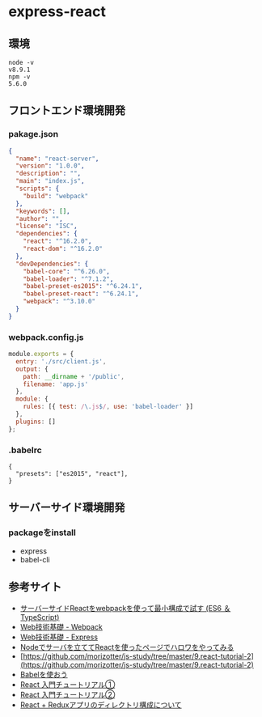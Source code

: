 # express-react

## 環境

```
node -v
v8.9.1
npm -v
5.6.0
```

## フロントエンド環境開発

### pakage.json

``` javascript:package.json
{
  "name": "react-server",
  "version": "1.0.0",
  "description": "",
  "main": "index.js",
  "scripts": {
    "build": "webpack"
  },
  "keywords": [],
  "author": "",
  "license": "ISC",
  "dependencies": {
    "react": "^16.2.0",
    "react-dom": "^16.2.0"
  },
  "devDependencies": {
    "babel-core": "^6.26.0",
    "babel-loader": "^7.1.2",
    "babel-preset-es2015": "^6.24.1",
    "babel-preset-react": "^6.24.1",
    "webpack": "^3.10.0"
  }
}
```

### webpack.config.js

``` javascript:webpack.config.js
module.exports = {
  entry: './src/client.js',
  output: {
    path: __dirname + '/public',
    filename: 'app.js'
  },
  module: {
    rules: [{ test: /\.js$/, use: 'babel-loader' }]
  },
  plugins: []
};
```

### .babelrc

``` javascript:.babelrc
{
  "presets": ["es2015", "react"],
}
```

## サーバーサイド環境開発

### packageをinstall

- express
- babel-cli

## 参考サイト

- [サーバーサイドReactをwebpackを使って最小構成で試す (ES6 ＆ TypeScript)](http://blog.namiking.net/post/2016/02/react-server-using-webpack/)
- [Web技術基礎 - Webpack](http://basic-webtech.axlight.com/webpack/html/)
- [Web技術基礎 - Express](http://basic-webtech.axlight.com/express/html/)
- [Nodeでサーバを立ててReactを使ったページでハロワをやってみる](https://dev.classmethod.jp/etc/node-react-hello-world/)
- [https://github.com/morizotter/js-study/tree/master/9.react-tutorial-2](https://github.com/morizotter/js-study/tree/master/9.react-tutorial-2)
- [Babelを使おう](https://qiita.com/foursue/items/d80667eff2faed8613f2)
- [React 入門チュートリアル①](https://qiita.com/stivan622/items/ef4a0b9d5c5190b0e150)
- [React 入門チュートリアル②](https://qiita.com/stivan622/items/96777804fd0d9ba1f6d1)
- [React + Reduxアプリのディレクトリ構成について](https://qiita.com/oi5u/items/bf8a5ae2d0f9b128e6f5)
